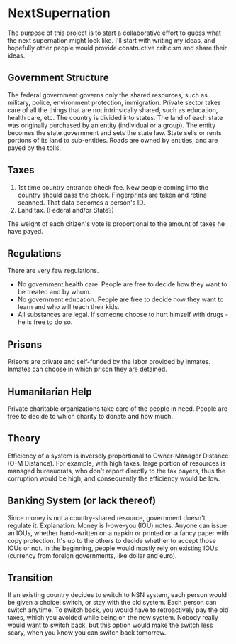 # NextSupernation
The purpose of this project is to start a collaborative effort to guess what the next supernation might look like.
I'll start with writing my ideas, and hopefully other people would provide constructive criticism and share their ideas.


## Government Structure
The federal government governs only the shared resources, such as military, police, environment protection, immigration.
Private sector takes care of all the things that are not intrinsically shared, such as education, health care, etc.
The country is divided into states.  The land of each state was originally purchased by an entity (individual or a group).
The entity becomes the state government and sets the state law.  State sells or rents portions of its land to sub-entities.
Roads are owned by entities, and are payed by the tolls.


## Taxes
1. 1st time country entrance check fee.  New people coming into the country should pass the check.  Fingerprints are taken and retina scanned.  That data becomes a person's ID.
2. Land tax. (Federal and/or State?)

The weight of each citizen's vote is proportional to the amount of taxes he have payed.


## Regulations
There are very few regulations.
* No government health care.  People are free to decide how they want to be treated and by whom.
* No government education.  People are free to decide how they want to learn and who will teach their kids.
* All substances are legal.  If someone choose to hurt himself with drugs - he is free to do so.


## Prisons
Prisons are private and self-funded by the labor provided by inmates.
Inmates can choose in which prison they are detained.


## Humanitarian Help
Private charitable organizations take care of the people in need. 
People are free to decide to which charity to donate and how much.


## Theory
Efficiency of a system is inversely proportional to Owner-Manager Distance (O-M Distance).
For example, with high taxes, large portion of resources is managed bureaucrats, who don't report directly to the tax payers, thus the corruption would be high, 
and consequently the efficiency would be low.

## Banking System (or lack thereof)
Since money is not a country-shared resource, government doesn't regulate it.
Explanation: 
Money is I-owe-you (IOU) notes.  Anyone can issue an IOUs, whether hand-written on a napkin or printed on a fancy paper with copy protection.
It's up to the others to decide whether to accept those IOUs or not.
In the beginning, people would mostly rely on existing IOUs (currency from foreign governments, like dollar and euro).



## Transition
If an existing country decides to switch to NSN system, each person would be given a choice: switch, or stay with the old system.
Each person can switch anytime.  To switch back, you would have to retroactively pay the old taxes, which you avoided while being on the new system.
Nobody really would want to switch back, but this option would make the switch less scary, when you know you can switch back tomorrow.




